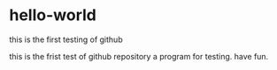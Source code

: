 # hello-world
this is the first testing of github


this is the frist test of github repository
a program for testing.
have fun.
